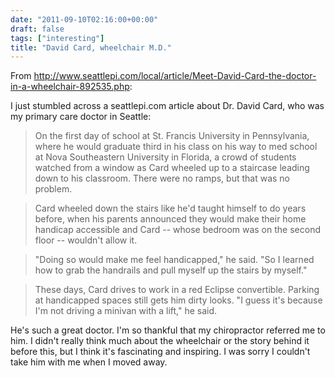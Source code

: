 ```yaml
---
date: "2011-09-10T02:16:00+00:00"
draft: false
tags: ["interesting"]
title: "David Card, wheelchair M.D."
---
```

From http://www.seattlepi.com/local/article/Meet-David-Card-the-doctor-in-a-wheelchair-892535.php:

I just stumbled across a seattlepi.com article about Dr. David Card, who was my primary care doctor in Seattle:

>On the first day of school at St. Francis University in Pennsylvania, where he would graduate third in his class on his way to med school at Nova Southeastern University in Florida, a crowd of students watched from a window as Card wheeled up to a staircase leading down to his classroom. There were no ramps, but that was no problem.

>Card wheeled down the stairs like he'd taught himself to do years before, when his parents announced they would make their home handicap accessible and Card -- whose bedroom was on the second floor -- wouldn't allow it.

>"Doing so would make me feel handicapped," he said. "So I learned how to grab the handrails and pull myself up the stairs by myself."

>These days, Card drives to work in a red Eclipse convertible. Parking at handicapped spaces still gets him dirty looks. "I guess it's because I'm not driving a minivan with a lift," he said.

He's such a great doctor. I'm so thankful that my chiropractor referred me to him. I didn't really think much about the wheelchair or the story behind it before this, but I think it's fascinating and inspiring. I was sorry I couldn't take him with me when I moved away.